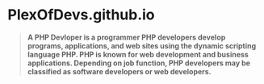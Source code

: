 # PlexOfDevs.github.io

>__**A PHP Devloper is a programmer PHP developers develop programs, applications, and web sites using the dynamic scripting language PHP. PHP is known for web development and business applications. Depending on job function, PHP developers may be classified as software developers or web developers.**__
